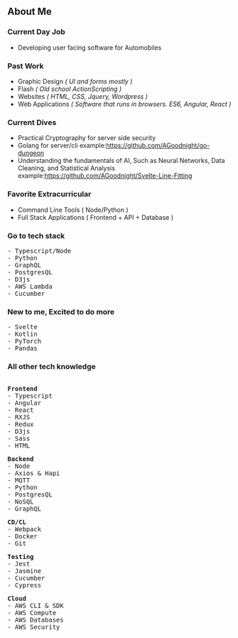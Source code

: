 ## About Me

### Current Day Job

- Developing user facing software for Automobiles

### Past Work

- Graphic Design <i>( UI and forms mostly )</i>
- Flash <i>( Old school ActionScripting )</i>
- Websites <i>( HTML, CSS, Jquery, Wordpress )</i>
- Web Applications <i>( Software that runs in browsers. ES6, Angular, React )</i>

### Current Dives

- Practical Cryptography for server side security 
- Golang for server/cli example:https://github.com/AGoodnight/go-dungeon
- Understanding the fundamentals of AI, Such as Neural Networks, Data Cleaning, and Statistical Analysis example:https://github.com/AGoodnight/Svelte-Line-Fitting

### Favorite Extracurricular

- Command Line Tools ( Node/Python )
- Full Stack Applications ( Frontend + API + Database )

### Go to tech stack

<pre>
- Typescript/Node 
- Python
- GraphQL
- PostgresQL
- D3js
- AWS Lambda
- Cucumber
</pre>

### New to me, Excited to do more

<pre>
- Svelte
- Kotlin
- PyTorch
- Pandas
</pre>

### All other tech knowledge

<pre>

<b>Frontend</b>
- Typescript
- Angular
- React
- RXJS
- Redux
- D3js
- Sass
- HTML
</pre>
<pre>
<b>Backend</b>
- Node
- Axios & Hapi
- MQTT
- Python
- PostgresQL
- NoSQL
- GraphQL
</pre>
<pre>
<b>CD/CL</b>
- Webpack
- Docker
- Git
</pre>
</pre>
<pre>
<b>Testing</b>
- Jest
- Jasmine
- Cucumber
- Cypress
</pre>
<pre>
<b>Cloud</b>
- AWS CLI & SDK
- AWS Compute
- AWS Databases
- AWS Security
</pre>

